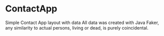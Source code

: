 # ContactApp
 Simple Contact App layout with data
All data was created with Java Faker, any similarity to actual persons, living or dead, is purely coincidental.
